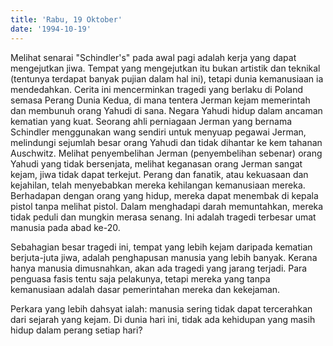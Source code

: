 ```yaml
---
title: 'Rabu, 19 Oktober'
date: '1994-10-19'
---
```


Melihat senarai "Schindler's" pada awal pagi adalah kerja yang dapat mengejutkan jiwa. Tempat yang mengejutkan itu bukan artistik dan teknikal (tentunya terdapat banyak pujian dalam hal ini), tetapi dunia kemanusiaan ia mendedahkan. Cerita ini mencerminkan tragedi yang berlaku di Poland semasa Perang Dunia Kedua, di mana tentera Jerman kejam memerintah dan membunuh orang Yahudi di sana. Negara Yahudi hidup dalam ancaman kematian yang kuat. Seorang ahli perniagaan Jerman yang bernama Schindler menggunakan wang sendiri untuk menyuap pegawai Jerman, melindungi sejumlah besar orang Yahudi dan tidak dihantar ke kem tahanan Auschwitz. Melihat penyembelihan Jerman (penyembelihan sebenar) orang Yahudi yang tidak bersenjata, melihat keganasan orang Jerman sangat kejam, jiwa tidak dapat terkejut. Perang dan fanatik, atau kekuasaan dan kejahilan, telah menyebabkan mereka kehilangan kemanusiaan mereka. Berhadapan dengan orang yang hidup, mereka dapat menembak di kepala pistol tanpa melihat pistol. Dalam menghadapi darah memuntahkan, mereka tidak peduli dan mungkin merasa senang. Ini adalah tragedi terbesar umat manusia pada abad ke-20.

Sebahagian besar tragedi ini, tempat yang lebih kejam daripada kematian berjuta-juta jiwa, adalah penghapusan manusia yang lebih banyak. Kerana hanya manusia dimusnahkan, akan ada tragedi yang jarang terjadi. Para penguasa fasis tentu saja pelakunya, tetapi mereka yang tanpa kemanusiaan adalah dasar pemerintahan mereka dan kekejaman.

Perkara yang lebih dahsyat ialah: manusia sering tidak dapat tercerahkan dari sejarah yang kejam. Di dunia hari ini, tidak ada kehidupan yang masih hidup dalam perang setiap hari?

